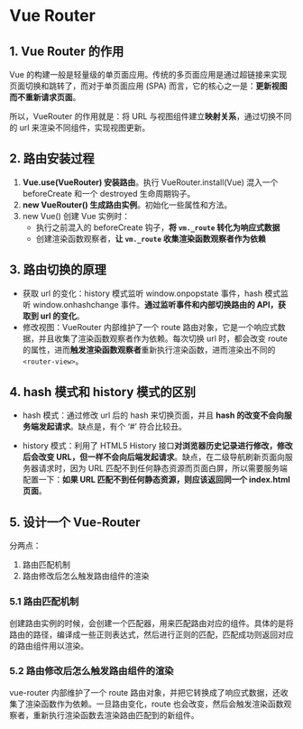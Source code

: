 # Vue Router
## 1. Vue Router 的作用
Vue 的构建一般是轻量级的单页面应用。传统的多页面应用是通过超链接来实现页面切换和跳转了，而对于单页面应用 (SPA) 而言，它的核心之一是：**更新视图而不重新请求页面**。

所以，VueRouter 的作用就是：将 URL 与视图组件建立**映射关系**，通过切换不同的 url 来渲染不同组件，实现视图更新。

## 2. 路由安装过程
1. **Vue.use(VueRouter) 安装路由**。执行 VueRouter.install(Vue) 混入一个 beforeCreate 和一个 destroyed 生命周期钩子。
2. **new VueRouter() 生成路由实例**。初始化一些属性和方法。
3. new Vue() 创建 Vue 实例时：
	- 执行之前混入的 beforeCreate 钩子，**将 `vm._route` 转化为响应式数据**
	- 创建渲染函数观察者，**让  `vm._route` 收集渲染函数观察者作为依赖**
## 3. 路由切换的原理
- 获取 url 的变化：history 模式监听 window.onpopstate 事件，hash 模式监听 window.onhashchange 事件。**通过监听事件和内部切换路由的 API，获取到 url 的变化**。
- 修改视图：VueRouter 内部维护了一个 route 路由对象，它是一个响应式数据，并且收集了渲染函数观察者作为依赖。每次切换 url 时，都会改变 route 的属性，进而**触发渲染函数观察者**重新执行渲染函数，进而渲染出不同的 `<router-view>`。
## 4. hash 模式和 history 模式的区别 
- hash 模式：通过修改 url 后的 hash 来切换页面，并且 **hash 的改变不会向服务端发起请求**。缺点是，有个 ‘#’ 符合比较丑。

- history 模式：利用了 HTML5 History 接口**对浏览器历史记录进行修改，修改后会改变 URL，但一样不会向后端发起请求**。缺点，在二级导航刷新页面向服务器请求时，因为 URL 匹配不到任何静态资源而页面白屏，所以需要服务端配置一下：**如果 URL 匹配不到任何静态资源，则应该返回同一个 index.html 页面**。

  
## 5. 设计一个 Vue-Router
分两点：
1. 路由匹配机制
2. 路由修改后怎么触发路由组件的渲染

### 5.1 路由匹配机制
创建路由实例的时候，会创建一个匹配器，用来匹配路由对应的组件。具体的是将路由的路径，编译成一些正则表达式，然后进行正则的匹配，匹配成功则返回对应的路由组件用以渲染。
### 5.2 路由修改后怎么触发路由组件的渲染
vue-router 内部维护了一个 route 路由对象，并把它转换成了响应式数据，还收集了渲染函数作为依赖。一旦路由变化，route 也会改变，然后会触发渲染函数观察者，重新执行渲染函数去渲染路由匹配到的新组件。